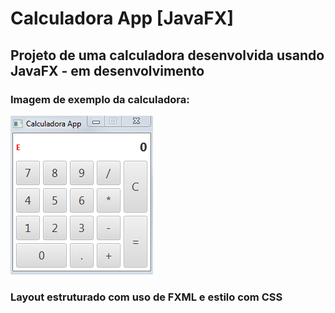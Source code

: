 # Calculadora App [JavaFX]

## Projeto de uma calculadora desenvolvida usando JavaFX - em desenvolvimento

### Imagem de exemplo da calculadora:

![Calculadora](https://github.com/RafaelSouzaValle/CalculadoraJavaFX/blob/master/src/main/resources/scr_stages/ca48c81.png)

### Layout estruturado com uso de FXML e estilo com CSS
